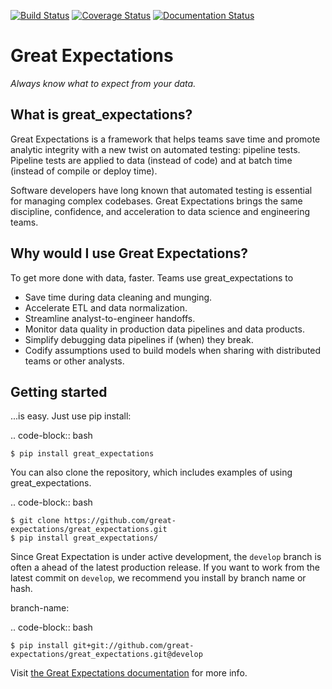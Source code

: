 [![Build Status](https://travis-ci.org/great-expectations/great_expectations.svg?branch=develop)](https://travis-ci.org/great-expectations/great_expectations)
[![Coverage Status](https://coveralls.io/repos/github/great-expectations/great_expectations/badge.svg?branch=develop)](https://coveralls.io/github/great-expectations/great_expectations?branch=develop)
[![Documentation Status](https://readthedocs.org/projects/great-expectations/badge/?version=latest)](http://great-expectations.readthedocs.io/en/latest/?badge=latest)

Great Expectations
================================================================================

*Always know what to expect from your data.*


What is great_expectations?
--------------------------------------------------------------------------------

Great Expectations is a framework that helps teams save time and promote analytic integrity with a new twist on automated testing: pipeline tests. Pipeline tests are applied to data (instead of code) and at batch time (instead of compile or deploy time).

Software developers have long known that automated testing is essential for managing complex codebases. Great Expectations brings the same discipline, confidence, and acceleration to data science and engineering teams.


Why would I use Great Expectations?
--------------------------------------------------------------------------------

To get more done with data, faster. Teams use great_expectations to

* Save time during data cleaning and munging.
* Accelerate ETL and data normalization.
* Streamline analyst-to-engineer handoffs.
* Monitor data quality in production data pipelines and data products.
* Simplify debugging data pipelines if (when) they break.
* Codify assumptions used to build models when sharing with distributed teams or other analysts.


Getting started
--------------------------------------------------------------------------------

...is easy. Just use pip install:

.. code-block:: bash

    $ pip install great_expectations

You can also clone the repository, which includes examples of using great_expectations.

.. code-block:: bash

    $ git clone https://github.com/great-expectations/great_expectations.git
    $ pip install great_expectations/

Since Great Expectation is under active development, the `develop` branch is often a ahead of the latest production release. If you want to work from the latest commit on `develop`, we recommend you install by branch name or hash.

branch-name:

.. code-block:: bash

	$ pip install git+git://github.com/great-expectations/great_expectations.git@develop

Visit [the Great Expectations documentation](http://great-expectations.readthedocs.io/en/latest/) for more info.